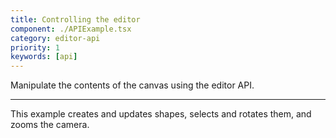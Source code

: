 ```yaml
---
title: Controlling the editor
component: ./APIExample.tsx
category: editor-api
priority: 1
keywords: [api]
---
```


Manipulate the contents of the canvas using the editor API.

---

This example creates and updates shapes, selects and rotates them, and zooms the camera.
